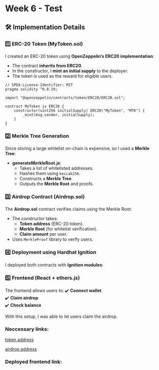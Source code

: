 # Week 6 - Test

## **🛠️ Implementation Details**  

### **1️⃣ ERC-20 Token (MyToken.sol)**
I created an ERC-20 token using **OpenZeppelin’s ERC20 implementation**:  

- The contract **inherits from ERC20**.
- In the constructor, I **mint an initial supply** to the deployer.
- The token is used as the reward for eligible users.

```solidity
// SPDX-License-Identifier: MIT
pragma solidity ^0.8.19;

import "@openzeppelin/contracts/token/ERC20/ERC20.sol";

contract MyToken is ERC20 {
    constructor(uint256 initialSupply) ERC20("MyToken", "MTK") {
        _mint(msg.sender, initialSupply);
    }
}
```

### **2️⃣ Merkle Tree Generation**
Since storing a large whitelist on-chain is expensive, so I used a **Merkle Tree**:  

- **generateMerkleRoot.js**:
  - Takes a list of whitelisted addresses.
  - Hashes them using `keccak256`.
  - Constructs a **Merkle Tree**.
  - Outputs the **Merkle Root** and proofs.


### **3️⃣ Airdrop Contract (Airdrop.sol)**
The **Airdrop.sol** contract verifies claims using the Merkle Root:  

- The constructor takes:
  - **Token address** (ERC-20 token).
  - **Merkle Root** (for whitelist verification).
  - **Claim amount** per user.
- Uses `MerkleProof` library to verify users.



### **4️⃣ Deployment using Hardhat Ignition**
I deployed both contracts with **Ignition modules**:



### **5️⃣ Frontend (React + ethers.js)**
The frontend allows users to:
✔️ **Connect wallet**  
✔️ **Claim airdrop**  
✔️ **Check balance**  

With this setup, I was able to let users claim the airdrop.



### Neccessary links:

 [token address](https://sepolia-explorer.metisdevops.link/address/0xffa92602359272214f833bfC851e8d3dEaE91De3)

 [airdrop address](https://sepolia-explorer.metisdevops.link/address/0x81fa58033896eA119E7e28A9510c9ea1152D7D6c)


### Deployed frontend link: 

